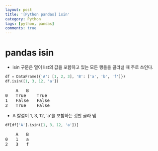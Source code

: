 ```yaml
---
layout: post
title: '[Python pandas] isin'
category: Python
tags: [python, pandas]
comments: true
---
```


# pandas isin
- isin 구문은 열이 list의 값을 포함하고 있는 모든 행들을 골라낼 때 주로 쓰인다.

~~~python
df = DataFrame({'A': [1, 2, 3], 'B': ['a', 'b', 'f']})
df.isin([1, 3, 12, 'a'])
~~~

<pre>
	A	B
0	True	True
1	False	False
2	True	False
</pre>

- A 칼럼이 1, 3, 12, 'a'를 포함하는 것만 골라 냄

~~~python
df[df['A'].isin([1, 3, 12, 'a'])]
~~~


<pre>
	A	B
0	1	a
2	3	f
</pre>